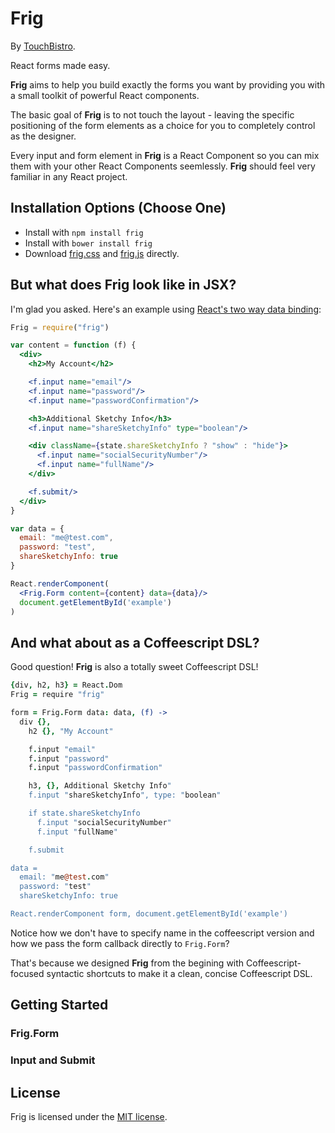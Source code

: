 # Frig

By [TouchBistro](http://touchbistro.com/).

React forms made easy.

**Frig** aims to help you build exactly the forms you want by providing you with a small toolkit of powerful React components.

The basic goal of **Frig** is to not touch the layout - leaving the specific positioning of the form elements as a choice for you to completely control as the designer.

Every input and form element in **Frig** is a React Component so you can mix them with your other React Components seemlessly. **Frig** should feel very familiar in any React project.

## Installation Options (Choose One)

* Install with `npm install frig`
* Install with `bower install frig`
* Download [frig.css](https://raw.githubusercontent.com/TouchBistro/frig/master/dist/frig.css) and [frig.js](https://raw.githubusercontent.com/TouchBistro/frig/master/dist/frig.js) directly.

## But what does Frig look like in JSX?

I'm glad you asked. Here's an example using [React's two way data binding](https://facebook.github.io/react/docs/two-way-binding-helpers.html):

```jsx
Frig = require("frig")

var content = function (f) {
  <div>
    <h2>My Account</h2>

    <f.input name="email"/>
    <f.input name="password"/>
    <f.input name="passwordConfirmation"/>

    <h3>Additional Sketchy Info</h3>
    <f.input name="shareSketchyInfo" type="boolean"/>

    <div className={state.shareSketchyInfo ? "show" : "hide"}>
      <f.input name="socialSecurityNumber"/>
      <f.input name="fullName"/>
    </div>

    <f.submit/>
  </div>
}

var data = {
  email: "me@test.com",
  password: "test",
  shareSketchyInfo: true
}

React.renderComponent(
  <Frig.Form content={content} data={data}/>
  document.getElementById('example')
)
```


## And what about as a Coffeescript DSL?

Good question! **Frig** is also a totally sweet Coffeescript DSL!

```coffeescript
{div, h2, h3} = React.Dom
Frig = require "frig"

form = Frig.Form data: data, (f) ->
  div {},
    h2 {}, "My Account"

    f.input "email"
    f.input "password"
    f.input "passwordConfirmation"

    h3, {}, Additional Sketchy Info"
    f.input "shareSketchyInfo", type: "boolean"

    if state.shareSketchyInfo
      f.input "socialSecurityNumber"
      f.input "fullName"

    f.submit

data =
  email: "me@test.com"
  password: "test"
  shareSketchyInfo: true

React.renderComponent form, document.getElementById('example')
```

Notice how we don't have to specify name in the coffeescript version and how we pass the form callback directly to `Frig.Form`?

That's because we designed **Frig** from the begining with Coffeescript-focused syntactic shortcuts to make it a clean, concise Coffeescript DSL.

## Getting Started

### Frig.Form

### Input and Submit

## License

Frig is licensed under the [MIT license](https://raw.githubusercontent.com/TouchBistro/frig/master/LICENSE).